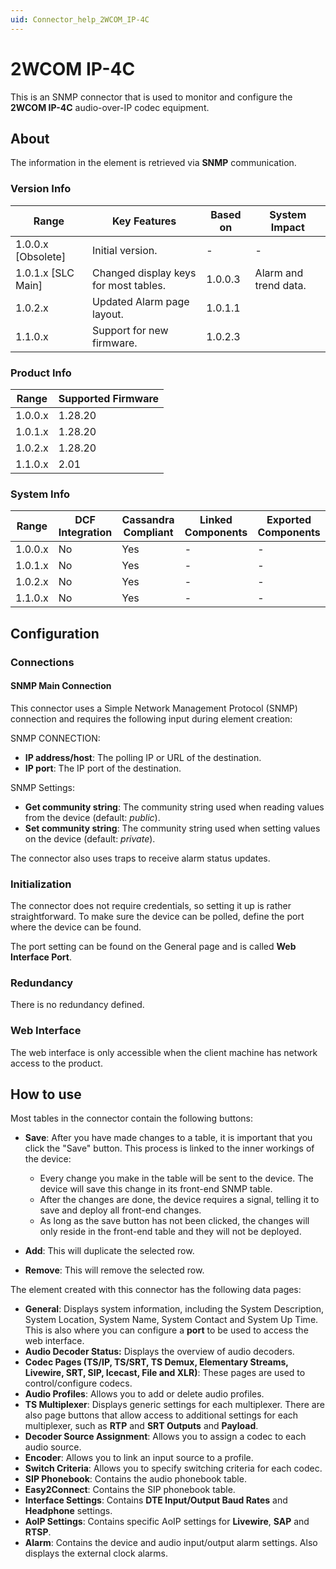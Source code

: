 ```yaml
---
uid: Connector_help_2WCOM_IP-4C
---
```


# 2WCOM IP-4C

This is an SNMP connector that is used to monitor and configure the **2WCOM IP-4C** audio-over-IP codec equipment.

## About

The information in the element is retrieved via **SNMP** communication.

### Version Info

| **Range**            | **Key Features**                      | **Based on** | **System Impact**     |
|----------------------|---------------------------------------|--------------|-----------------------|
| 1.0.0.x \[Obsolete\] | Initial version.                      | \-           | \-                    |
| 1.0.1.x \[SLC Main\] | Changed display keys for most tables. | 1.0.0.3      | Alarm and trend data. |
| 1.0.2.x              | Updated Alarm page layout.            | 1.0.1.1      |                       |
| 1.1.0.x              | Support for new firmware.             | 1.0.2.3      |                       |

### Product Info

| Range     | Supported Firmware     |
|-----------|------------------------|
| 1.0.0.x   | 1.28.20                |
| 1.0.1.x   | 1.28.20                |
| 1.0.2.x   | 1.28.20                |
| 1.1.0.x   | 2.01                   |

### System Info

| Range     | DCF Integration     | Cassandra Compliant     | Linked Components     | Exported Components     |
|-----------|---------------------|-------------------------|-----------------------|-------------------------|
| 1.0.0.x   | No                  | Yes                     | \-                    | \-                      |
| 1.0.1.x   | No                  | Yes                     | \-                    | \-                      |
| 1.0.2.x   | No                  | Yes                     | \-                    | \-                      |
| 1.1.0.x   | No                  | Yes                     | \-                    | \-                      |

## Configuration

### Connections

#### SNMP Main Connection

This connector uses a Simple Network Management Protocol (SNMP) connection and requires the following input during element creation:

SNMP CONNECTION:

- **IP address/host**: The polling IP or URL of the destination.
- **IP port**: The IP port of the destination.

SNMP Settings:

- **Get community string**: The community string used when reading values from the device (default: *public*).
- **Set community string**: The community string used when setting values on the device (default: *private*).

The connector also uses traps to receive alarm status updates.

### Initialization

The connector does not require credentials, so setting it up is rather straightforward. To make sure the device can be polled, define the port where the device can be found.

The port setting can be found on the General page and is called **Web Interface Port**.

### Redundancy

There is no redundancy defined.

### Web Interface

The web interface is only accessible when the client machine has network access to the product.

## How to use

Most tables in the connector contain the following buttons:

- **Save**: After you have made changes to a table, it is important that you click the "Save" button. This process is linked to the inner workings of the device:

  - Every change you make in the table will be sent to the device. The device will save this change in its front-end SNMP table.
  - After the changes are done, the device requires a signal, telling it to save and deploy all front-end changes.
  - As long as the save button has not been clicked, the changes will only reside in the front-end table and they will not be deployed.

- **Add**: This will duplicate the selected row.

- **Remove**: This will remove the selected row.

The element created with this connector has the following data pages:

- **General**: Displays system information, including the System Description, System Location, System Name, System Contact and System Up Time. This is also where you can configure a **port** to be used to access the web interface.
- **Audio Decoder Status:** Displays the overview of audio decoders.
- **Codec Pages (TS/IP, TS/SRT, TS Demux, Elementary Streams, Livewire, SRT, SIP, Icecast, File and XLR)**: These pages are used to control/configure codecs.
- **Audio Profiles**: Allows you to add or delete audio profiles.
- **TS Multiplexer**: Displays generic settings for each multiplexer. There are also page buttons that allow access to additional settings for each multiplexer, such as **RTP** and **SRT Outputs** and **Payload**.
- **Decoder Source Assignment**: Allows you to assign a codec to each audio source.
- **Encoder**: Allows you to link an input source to a profile.
- **Switch Criteria**: Allows you to specify switching criteria for each codec.
- **SIP Phonebook**: Contains the audio phonebook table.
- **Easy2Connect**: Contains the SIP phonebook table.
- **Interface Settings**: Contains **DTE Input/Output Baud Rates** and **Headphone** settings.
- **AoIP Settings**: Contains specific AoIP settings for **Livewire**, **SAP** and **RTSP**.
- **Alarm**: Contains the device and audio input/output alarm settings. Also displays the external clock alarms.
